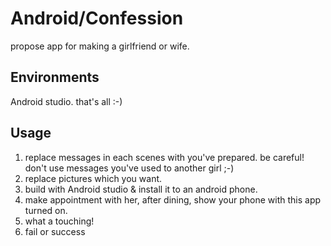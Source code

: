 # Android/Confession

propose app for making a girlfriend or wife.

## Environments

Android studio. that's all :-) 

## Usage

1. replace messages in each scenes with you've prepared. be careful! don't use messages you've used to another girl ;-) 
2. replace pictures which you want.
3. build with Android studio & install it to an android phone.
4. make appointment with her, after dining, show your phone with this app turned on. 
5. what a touching!
6. fail or success 